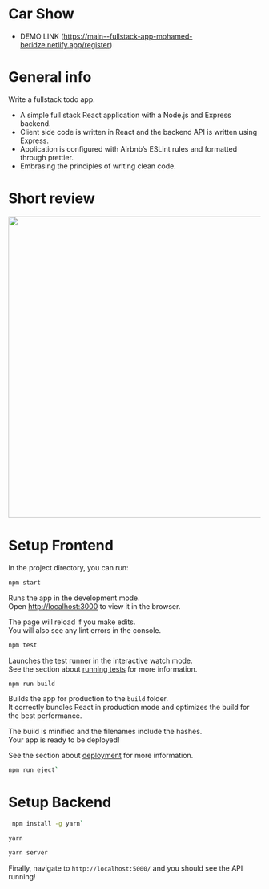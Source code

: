 # Car Show

- DEMO LINK (https://main--fullstack-app-mohamed-beridze.netlify.app/register)

# General info

Write a fullstack todo app.

- A simple full stack React application with a Node.js and Express backend.
- Client side code is written in React and the backend API is written using Express.
- Application is configured with Airbnb’s ESLint rules and formatted through prettier.
- Embrasing the principles of writing clean code.

# Short review

<div style="display: flex;">
  <img src="https://github.com/mo-beridze/CarShow/blob/main/public/CarHub.gif" width="600">
</div>

# Setup Frontend

In the project directory, you can run:

```sh
npm start
```

Runs the app in the development mode.\
Open [http://localhost:3000](http://localhost:3000) to view it in the browser.

The page will reload if you make edits.\
You will also see any lint errors in the console.

```sh
npm test
```

Launches the test runner in the interactive watch mode.\
See the section about [running tests](https://facebook.github.io/create-react-app/docs/running-tests) for more information.

```sh
npm run build
```

Builds the app for production to the `build` folder.\
It correctly bundles React in production mode and optimizes the build for the best performance.

The build is minified and the filenames include the hashes.\
Your app is ready to be deployed!

See the section about [deployment](https://facebook.github.io/create-react-app/docs/deployment) for more information.

```sh
npm run eject`
```

# Setup Backend

```sh
 npm install -g yarn`
```

```sh
yarn
```

```sh
yarn server
```

Finally, navigate to `http://localhost:5000/` and you should see the API running!
